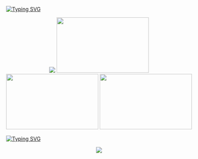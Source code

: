 <a href="https://git.io/typing-svg"><img src="https://readme-typing-svg.demolab.com?font=Dancing+Script&weight=500&size=18&letterSpacing=1&duration=3500&pause=300&color=D64D28&multiline=true&width=435&lines=and+the+lipstick+on+my+cigarettes;frost+upon+the+window+frame;%E3%85%A4%E3%85%A4%E3%85%A4;%E3%85%A4%E3%85%A4%E3%85%A4" alt="Typing SVG" /></a>
  <p align="center"><img src="https://images2.imgbox.com/16/3a/V5htL9mB_o.png">
<a href="https://portal.atabook.org/"><img src="https://images2.imgbox.com/98/f8/IoARJs32_o.png" style="width:250px;height:150px;"></a> <a href="https://rentry.co/angelofdarkness"><img src="https://images2.imgbox.com/52/a9/3DZxX0SC_o.png" style="width:250px;height:150px;"></a> <a href="https://pronouns.cc/@anchor"><img src="https://images2.imgbox.com/fd/96/VRACNW8G_o.png" style="width:250px;height:150px;"></a></p>
<p align="left">
<a href="https://git.io/typing-svg"><img src="https://readme-typing-svg.demolab.com?font=Dancing+Script&weight=500&size=18&letterSpacing=1&duration=3500&pause=300&color=CA986A&multiline=true&width=435&lines=nine+while+nine%2C+and+im+waiting;for+the+train+..." alt="Typing SVG" /></a></p>
<p align="center">
<img src="https://komarev.com/ghpvc/?username=10shadows&color=c1a97a&style=for-the-badge&label=SINNERS"></p>
